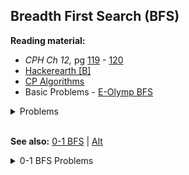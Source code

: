## Breadth First Search (BFS)

**Reading material:**
* *CPH Ch 12,* pg [119](https://cses.fi/book/book.pdf#page=129) - [120](https://cses.fi/book/book.pdf#page=130)
* [Hackerearth [B]](https://www.hackerearth.com/practice/algorithms/graphs/breadth-first-search/tutorial/)
* [CP Algorithms](https://cp-algorithms.com/graph/breadth-first-search.html)
* Basic Problems - [E-Olymp BFS](https://www.e-olymp.com/en/contests/9208)

<details>
<summary>Problems</summary>
<ul>
    <li><a href="https://codeforces.com/contest/329/problem/B">CF 329 B Biridian Forest</a></li>
    <li><a href="https://codeforces.com/problemset/problem/60/B">CF 60 B Serial Time!</a></li>
    <li><a href="https://codeforces.com/problemset/problem/131/D">CF 131 D Subway</a></li>
    <li><a href="https://codeforces.com/problemset/problem/1321/D">CF 1321 D Navigation System</a></li>
    <li><a href="https://codeforces.com/problemset/problem/769/C">CF 769 C Cycle In Maze</a></li>
    <li><a href="https://codeforces.com/problemset/problem/242/C">CF 242 C King's Path</a></li>
    <li><a href="https://codeforces.com/problemset/problem/1307/D">CF 1307 D</a></li>
    <li><a href="https://codeforces.com/problemset/problem/796/D">CF 796 D</a></li>
</ul>
</details>
<br/>

**See also:** [0-1 BFS](https://cp-algorithms.com/graph/01_bfs.html) | [Alt](https://codeforces.com/blog/entry/22276)

<details>
<summary>0-1 BFS Problems</summary>
<ul>
    <li><a href="https://www.codechef.com/problems/REVERSE">Codechef REVERSE</a></li>
    <li><a href="https://codeforces.com/contest/1063/problem/B">CF 1063 B</a></li>
    <li><a href="http://www.usaco.org/index.php?cpid=671&page=viewproblem2">USACO Lasers and Mirrors</a></li>
</ul>
</details>
